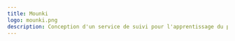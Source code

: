 ```yaml
---
title: Mounki
logo: mounki.png
description: Conception d'un service de suivi pour l'apprentissage du permis de conduire sous forme d'application tablette et mobile pour moniteurs et élèves.
---
```

